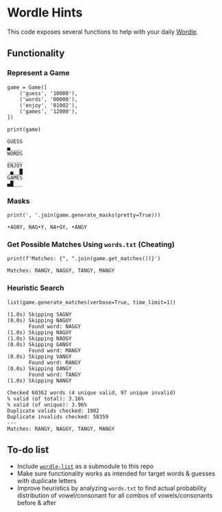 # Wordle Hints
This code exposes several functions to help with your daily [Wordle](https://www.nytimes.com/games/wordle/index.html).

## Functionality
### Represent a Game
```
game = Game([
    ('guess', '10000'),
    ('words', '00000'),
    ('enjoy', '01002'),
    ('games', '12000'),
])    

print(game)
```
```
GUESS
▄____
WORDS
_____
ENJOY
_▄__█
GAMES
▄█___
```

### Masks
```
print(', '.join(game.generate_masks(pretty=True)))
```
```
•AGNY, NAG•Y, NA•GY, •ANGY
```
### Get Possible Matches Using `words.txt` (Cheating)
```
print(f'Matches: {", ".join(game.get_matches())}')
```
```
Matches: RANGY, NAGGY, TANGY, MANGY
```
### Heuristic Search
```
list(game.generate_matches(verbose=True, time_limit=1))
```
```
(1.0s) Skipping SAGNY
(0.0s) Skipping NAGUY
       Found word: NAGGY
(1.0s) Skipping NAGUY
(1.0s) Skipping NAOGY
(0.0s) Skipping GANGY
       Found word: MANGY
(0.0s) Skipping VANGY
       Found word: RANGY
(0.0s) Skipping OANGY
       Found word: TANGY
(1.0s) Skipping NANGY

Checked 60362 words (4 unique valid, 97 unique invalid)
% valid (of total): 3.16%
% valid (of unique): 3.96%
Duplicate valids checked: 1902
Duplicate invalids checked: 58359
---
Matches: RANGY, NAGGY, TANGY, MANGY
```

## To-do list
- Include [`wordle-list`](https://github.com/tabatkins/wordle-list/blob/39ee14e80dc1ef9df55e682e01979a75ed1ee171/words) as a submodule to this repo
- Make sure functionality works as intended for target words & guesses with duplicate letters
- Improve heuristics by analyzing `words.txt` to find actual probability distribution of vowel/consonant for all combos of vowels/consonants before & after
